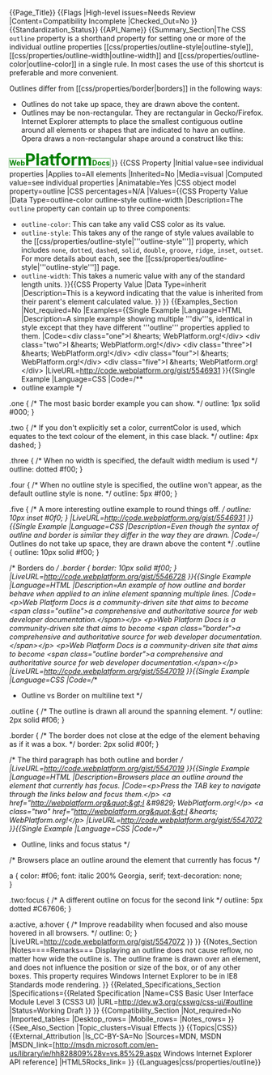 {{Page_Title}}
{{Flags
|High-level issues=Needs Review
|Content=Compatibility Incomplete
|Checked_Out=No
}}
{{Standardization_Status}}
{{API_Name}}
{{Summary_Section|The CSS <code>outline</code> property is a shorthand property for setting one or more of the individual outline properties [[css/properties/outline-style|outline-style]], [[css/properties/outline-width|outline-width]] and [[css/properties/outline-color|outline-color]] in a single rule. In most cases the use of this shortcut is preferable and more convenient.

Outlines differ from [[css/properties/border|borders]] in the following ways:

* Outlines do not take up space, they are drawn above the content.
* Outlines may be non-rectangular. They are rectangular in Gecko/Firefox. Internet Explorer attempts to place the smallest contiguous outline around all elements or shapes that are indicated to have an outline. Opera draws a non-rectangular shape around a construct like this:

<strong style="color: green; outline: 1px dotted;">Web<span style="font-size: xx-large;">Platform</span>Docs</strong>
}}
{{CSS Property
|Initial value=see individual properties
|Applies to=All elements
|Inherited=No
|Media=visual
|Computed value=see individual properties
|Animatable=Yes
|CSS object model property=outline
|CSS percentages=N/A
|Values={{CSS Property Value
|Data Type=outline-color outline-style outline-width
|Description=The <code>outline</code> property can contain up to three components:
* <code>outline-color</code>: This can take any valid CSS color as its value.
* <code>outline-style</code>: This takes any of the range of style values available to the [[css/properties/outline-style|'''outline-style''']] property, which includes <code>none</code>, <code>dotted</code>, <code>dashed</code>, <code>solid</code>, <code>double</code>, <code>groove</code>, <code>ridge</code>, <code>inset</code>, <code>outset</code>. For more details about each, see the [[css/properties/outline-style|'''outline-style''']] page.
* <code>outline-width</code>: This takes a numeric value with any of the standard length units.
}}{{CSS Property Value
|Data Type=inherit
|Description=This is a keyword indicating that the value is inherited from their parent's element calculated value.
}}
}}
{{Examples_Section
|Not_required=No
|Examples={{Single Example
|Language=HTML
|Description=A simple example showing multiple '''div'''s, identical in style except that they have different '''outline''' properties applied to them.
|Code=&lt;div class=&quot;one&quot;&gt;I &amp;hearts; WebPlatform.org!&lt;/div&gt;
&lt;div class=&quot;two&quot;&gt;I &amp;hearts; WebPlatform.org!&lt;/div&gt;
&lt;div class=&quot;three&quot;&gt;I &amp;hearts; WebPlatform.org!&lt;/div&gt;
&lt;div class=&quot;four&quot;&gt;I &amp;hearts; WebPlatform.org!&lt;/div&gt;
&lt;div class=&quot;five&quot;&gt;I &amp;hearts; WebPlatform.org!&lt;/div&gt;
|LiveURL=http://code.webplatform.org/gist/5546931
}}{{Single Example
|Language=CSS
|Code=/**
 * outline example
 */

.one {
	/* The most basic border example you can show. */ 
	outline: 1px solid #000; 
}

.two {
	/* If you don't explicitly set a color, currentColor is used, which
     equates to the text colour of the element, in this case black.   */
	outline: 4px dashed;
}

.three {
 	/* When no width is specified, the default width medium is used */
	outline: dotted #f00; 
}

.four {
 	/* When no outline style is specified, the outline won't appear,
     as the default outline style is none. */
	outline: 5px #f00;
}

.five {
	/* A more interesting outline example to round things off. */
	outline: 10px inset #0f0;
}
|LiveURL=http://code.webplatform.org/gist/5546931
}}{{Single Example
|Language=CSS
|Description=Even though the syntax of outline and border is similar they differ in the way they are drawn.
|Code=/* Outlines do not take up space, they are drawn above the content */
.outline { outline: 10px solid #f00; }

/* Borders do */
.border { border: 10px solid #f00; }
|LiveURL=http://code.webplatform.org/gist/5546728
}}{{Single Example
|Language=HTML
|Description=An example of how outline and border behave when applied to an inline element spanning multiple lines.
|Code=&lt;p&gt;Web Platform Docs is a community-driven site that aims to become &lt;span class=&quot;outline&quot;&gt;a comprehensive and authoritative source for web developer documentation.&lt;/span&gt;&lt;/p&gt;
&lt;p&gt;Web Platform Docs is a community-driven site that aims to become &lt;span class=&quot;border&quot;&gt;a comprehensive and authoritative source for web developer documentation.&lt;/span&gt;&lt;/p&gt;
&lt;p&gt;Web Platform Docs is a community-driven site that aims to become &lt;span class=&quot;outline border&quot;&gt;a comprehensive and authoritative source for web developer documentation.&lt;/span&gt;&lt;/p&gt;
|LiveURL=http://code.webplatform.org/gist/5547019
}}{{Single Example
|Language=CSS
|Code=/**
 * Outline vs Border on multiline text
 */

.outline {
	/* The outline is drawn all around the spanning element. */
	outline: 2px solid #f06;
}

.border {
	/* The border does not close at the edge of the element
	 behaving as if it was a box. */
	border: 2px solid #00f;
}

/* The third paragraph has both outline and border */
|LiveURL=http://code.webplatform.org/gist/5547019
}}{{Single Example
|Language=HTML
|Description=Browsers place an outline around the element that currently has focus.
|Code=&lt;p&gt;Press the TAB key to navigate through the links below and focus them.&lt;/p&gt;
&lt;a href=&quot;http://webplatform.org&quot;&gt;I &amp;#9829; WebPlatform.org!&lt;/p&gt;
&lt;a class=&quot;two&quot; href=&quot;http://webplatform.org&quot;&gt;I &amp;hearts; WebPlatform.org!&lt;/p&gt;
|LiveURL=http://code.webplatform.org/gist/5547072
}}{{Single Example
|Language=CSS
|Code=/**
 * Outline, links and focus status
 */

/* Browsers place an outline around the element that currently has focus */

a {
	color: #f06;
	font: italic 200% Georgia, serif;
	text-decoration: none;	
}

.two:focus { 
	/* A different outline on focus for the second link */
	outline: 5px dotted #C67606; 
}

a:active,
a:hover {
	/* Improve readability when focused 
	and also mouse hovered in all browsers. */
	outline: 0;
}
|LiveURL=http://code.webplatform.org/gist/5547072
}}
}}
{{Notes_Section
|Notes====Remarks===
Displaying an outline does not cause reflow, no matter how wide the
outline is. The outline frame is drawn over an element, and does
not influence the position or size of the box, or of any other boxes.
This property requires Windows Internet Explorer to be in
IE8 Standards mode rendering.
}}
{{Related_Specifications_Section
|Specifications={{Related Specification
|Name=CSS Basic User Interface Module Level 3 (CSS3 UI)
|URL=http://dev.w3.org/csswg/css-ui/#outline
|Status=Working Draft
}}
}}
{{Compatibility_Section
|Not_required=No
|Imported_tables=
|Desktop_rows=
|Mobile_rows=
|Notes_rows=
}}
{{See_Also_Section
|Topic_clusters=Visual Effects
}}
{{Topics|CSS}}
{{External_Attribution
|Is_CC-BY-SA=No
|Sources=MDN, MSDN
|MSDN_link=[http://msdn.microsoft.com/en-us/library/ie/hh828809%28v=vs.85%29.aspx Windows Internet Explorer API reference]
|HTML5Rocks_link=
}}
{{Languages|css/properties/outline}}